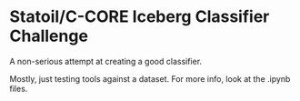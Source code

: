 # Statoil/C-CORE Iceberg Classifier Challenge

A non-serious attempt at creating a good classifier.

Mostly, just testing tools against a dataset. For more info, look at the .ipynb files.
